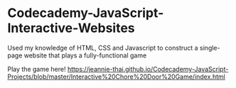 # Codecademy-JavaScript-Interactive-Websites
Used my knowledge of HTML, CSS and Javascript to construct a single-page website that plays a fully-functional game

Play the game here! 
https://jeannie-thai.github.io/Codecademy-JavaScript-Projects/blob/master/Interactive%20Chore%20Door%20Game/index.html
